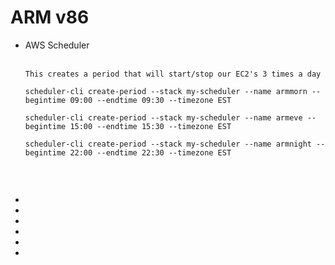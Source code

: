<link href="style.css" rel="stylesheet" />

# ARM v86

<ul>

<li> AWS Scheduler </li>

</br>

```
This creates a period that will start/stop our EC2's 3 times a day

scheduler-cli create-period --stack my-scheduler --name armmorn --begintime 09:00 --endtime 09:30 --timezone EST

scheduler-cli create-period --stack my-scheduler --name armeve --begintime 15:00 --endtime 15:30 --timezone EST

scheduler-cli create-period --stack my-scheduler --name armnight --begintime 22:00 --endtime 22:30 --timezone EST



```

</br>

<li>  </li>

<li>  </li>

<li>  </li>

<li>  </li>

<li>  </li>

<li>  </li>

</ul>
